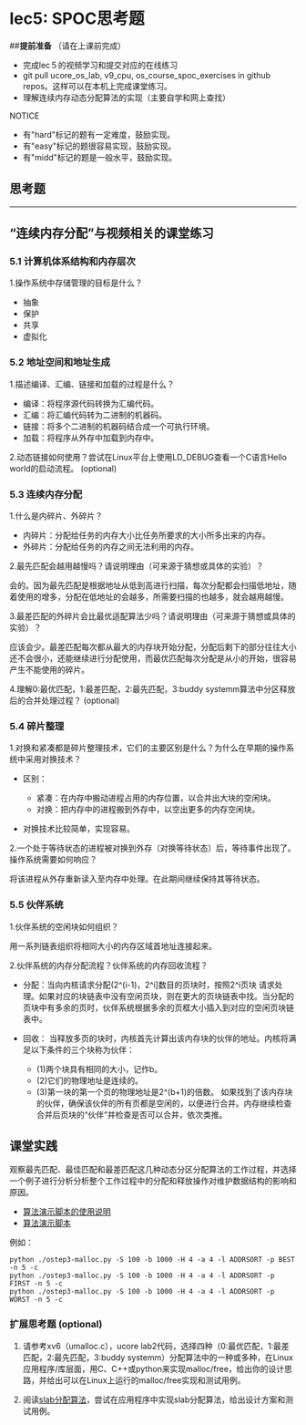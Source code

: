 # lec5: SPOC思考题

##**提前准备**
（请在上课前完成）

- 完成lec５的视频学习和提交对应的在线练习
- git pull ucore_os_lab, v9_cpu, os_course_spoc_exercises in github repos。这样可以在本机上完成课堂练习。
- 理解连续内存动态分配算法的实现（主要自学和网上查找）

NOTICE
- 有"hard"标记的题有一定难度，鼓励实现。
- 有"easy"标记的题很容易实现，鼓励实现。
- 有"midd"标记的题是一般水平，鼓励实现。


## 思考题
---

## “连续内存分配”与视频相关的课堂练习

### 5.1 计算机体系结构和内存层次

1.操作系统中存储管理的目标是什么？

- 抽象
- 保护
- 共享
- 虚拟化


### 5.2 地址空间和地址生成
1.描述编译、汇编、链接和加载的过程是什么？

- 编译：将程序源代码转换为汇编代码。
- 汇编：将汇编代码转为二进制的机器码。  
- 链接：将多个二进制的机器码结合成一个可执行环境。
- 加载：将程序从外存中加载到内存中。

2.动态链接如何使用？尝试在Linux平台上使用LD_DEBUG查看一个C语言Hello world的启动流程。  (optional)



### 5.3 连续内存分配
1.什么是内碎片、外碎片？

- 内碎片：分配给任务的内存大小比任务所要求的大小所多出来的内存。
- 外碎片：分配给任务的内存之间无法利用的内存。

2.最先匹配会越用越慢吗？请说明理由（可来源于猜想或具体的实验）？

  会的。因为最先匹配是根据地址从低到高进行扫描，每次分配都会扫描低地址，随着使用的增多，分配在低地址的会越多，所需要扫描的也越多，就会越用越慢。

3.最差匹配的外碎片会比最优适配算法少吗？请说明理由（可来源于猜想或具体的实验）？

应该会少。最差匹配每次都从最大的内存块开始分配，分配后剩下的部分往往大小还不会很小，还能继续进行分配使用，而最优匹配每次分配是从小的开始，很容易产生不能使用的碎片。

4.理解0:最优匹配，1:最差匹配，2:最先匹配，3:buddy systemm算法中分区释放后的合并处理过程？ (optional)


### 5.4 碎片整理
1.对换和紧凑都是碎片整理技术，它们的主要区别是什么？为什么在早期的操作系统中采用对换技术？

- 区别：
    - 紧凑：在内存中搬动进程占用的内存位置，以合并出大块的空闲块。
    - 对换：把内存中的进程搬到外存中，以空出更多的内存空闲块。

- 对换技术比较简单，实现容易。

2.一个处于等待状态的进程被对换到外存（对换等待状态）后，等待事件出现了。操作系统需要如何响应？

将该进程从外存重新读入至内存中处理。在此期间继续保持其等待状态。


### 5.5 伙伴系统
1.伙伴系统的空闲块如何组织？

用一系列链表组织将相同大小的内存区域首地址连接起来。

2.伙伴系统的内存分配流程？伙伴系统的内存回收流程？

- 分配：当向内核请求分配(2^(i-1)，2^i]数目的页块时，按照2^i页块 请求处理。如果对应的块链表中没有空闲页块，则在更大的页块链表中找。当分配的页块中有多余的页时，伙伴系统根据多余的页框大小插入到对应的空闲页块链表中。

- 回收：
当释放多页的块时，内核首先计算出该内存块的伙伴的地址。内核将满足以下条件的三个块称为伙伴：
    - (1)两个块具有相同的大小，记作b。
    - (2)它们的物理地址是连续的。
    - (3)第一块的第一个页的物理地址是2^(b+1)的倍数。
如果找到了该内存块的伙伴，确保该伙伴的所有页都是空闲的，以便进行合并。内存继续检查合并后页块的“伙伴”并检查是否可以合并，依次类推。


## 课堂实践

观察最先匹配、最佳匹配和最差匹配这几种动态分区分配算法的工作过程，并选择一个例子进行分析分析整个工作过程中的分配和释放操作对维护数据结构的影响和原因。

  * [算法演示脚本的使用说明](https://github.com/chyyuu/os_tutorial_lab/blob/master/ostep/ostep3-malloc.md)
  * [算法演示脚本](https://github.com/chyyuu/os_tutorial_lab/blob/master/ostep/ostep3-malloc.py)

例如：
```
python ./ostep3-malloc.py -S 100 -b 1000 -H 4 -a 4 -l ADDRSORT -p BEST -n 5 -c
python ./ostep3-malloc.py -S 100 -b 1000 -H 4 -a 4 -l ADDRSORT -p FIRST -n 5 -c
python ./ostep3-malloc.py -S 100 -b 1000 -H 4 -a 4 -l ADDRSORT -p WORST -n 5 -c
```

### 扩展思考题 (optional)

1. 请参考xv6（umalloc.c），ucore lab2代码，选择四种（0:最优匹配，1:最差匹配，2:最先匹配，3:buddy systemm）分配算法中的一种或多种，在Linux应用程序/库层面，用C、C++或python来实现malloc/free，给出你的设计思路，并给出可以在Linux上运行的malloc/free实现和测试用例。


2. 阅读[slab分配算法](http://en.wikipedia.org/wiki/Slab_allocation)，尝试在应用程序中实现slab分配算法，给出设计方案和测试用例。
